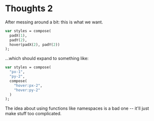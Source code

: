 Thoughts 2
==========

After messing around a bit: this is what we want.

```haxe
var styles = compose(
  padX(1),
  padY(2),
  hover(padX(2), padY(2))
);
```

...which should expand to something like:

```haxe
var styles = compose(
  "px-1",
  "py-2",
  compose(
    "hover:px-2",
    "hover:py-2"
  )
);
```

The idea about using functions like namespaces is a bad one -- it'll just make stuff too complicated.
